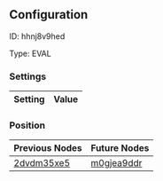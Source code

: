 # <nil>
## Configuration
ID:  hhnj8v9hed

Type: EVAL 


### Settings
| Setting | Value  |
| :------------------------ | ---------------------------------------- |
 




### Position
| Previous Nodes | Future Nodes |
| :------------- | ------------ |
| [2dvdm35xe5](./2dvdm35xe5.md) | [m0gjea9ddr](./m0gjea9ddr.md) |